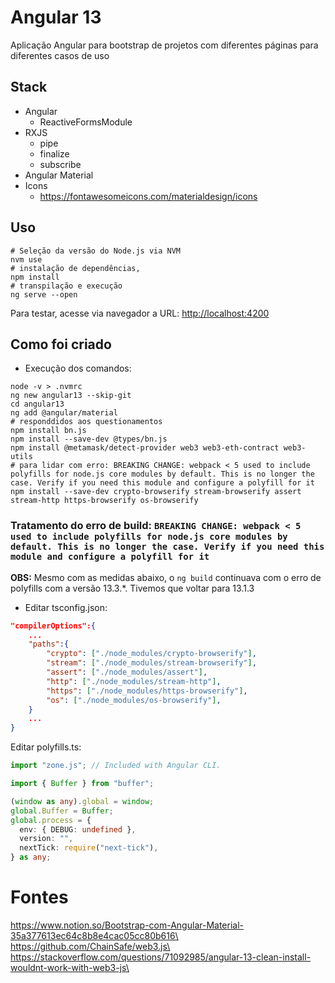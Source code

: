 # Angular 13

Aplicação Angular para bootstrap de projetos com diferentes páginas para diferentes casos de uso

## Stack

- Angular
  - ReactiveFormsModule
- RXJS
  - pipe
  - finalize
  - subscribe
- Angular Material
- Icons
  - https://fontawesomeicons.com/materialdesign/icons

## Uso

```shell
# Seleção da versão do Node.js via NVM
nvm use
# instalação de dependências,
npm install
# transpilação e execução
ng serve --open
```

Para testar, acesse via navegador a URL: [http://localhost:4200](http://localhost:4200)

## Como foi criado

- Execução dos comandos:

```shell
node -v > .nvmrc
ng new angular13 --skip-git
cd angular13
ng add @angular/material
# responddidos aos questionamentos
npm install bn.js
npm install --save-dev @types/bn.js
npm install @metamask/detect-provider web3 web3-eth-contract web3-utils
# para lidar com erro: BREAKING CHANGE: webpack < 5 used to include polyfills for node.js core modules by default. This is no longer the case. Verify if you need this module and configure a polyfill for it
npm install --save-dev crypto-browserify stream-browserify assert stream-http https-browserify os-browserify
```

### Tratamento do erro de build: `BREAKING CHANGE: webpack < 5 used to include polyfills for node.js core modules by default. This is no longer the case. Verify if you need this module and configure a polyfill for it`

**OBS:** Mesmo com as medidas abaixo, o `ng build` continuava com o erro de polyfills com a versão 13.3.\*. Tivemos que voltar para 13.1.3

- Editar tsconfig.json:

```json
"compilerOptions":{
    ...
    "paths":{
        "crypto": ["./node_modules/crypto-browserify"],
        "stream": ["./node_modules/stream-browserify"],
        "assert": ["./node_modules/assert"],
        "http": ["./node_modules/stream-http"],
        "https": ["./node_modules/https-browserify"],
        "os": ["./node_modules/os-browserify"],
    }
    ...
}
```

Editar polyfills.ts:

```typescript
import "zone.js"; // Included with Angular CLI.

import { Buffer } from "buffer";

(window as any).global = window;
global.Buffer = Buffer;
global.process = {
  env: { DEBUG: undefined },
  version: "",
  nextTick: require("next-tick"),
} as any;
```

# Fontes

https://www.notion.so/Bootstrap-com-Angular-Material-35a377613ec64c8b8e4cac05cc80b616\
https://github.com/ChainSafe/web3.js\
https://stackoverflow.com/questions/71092985/angular-13-clean-install-wouldnt-work-with-web3-js\

